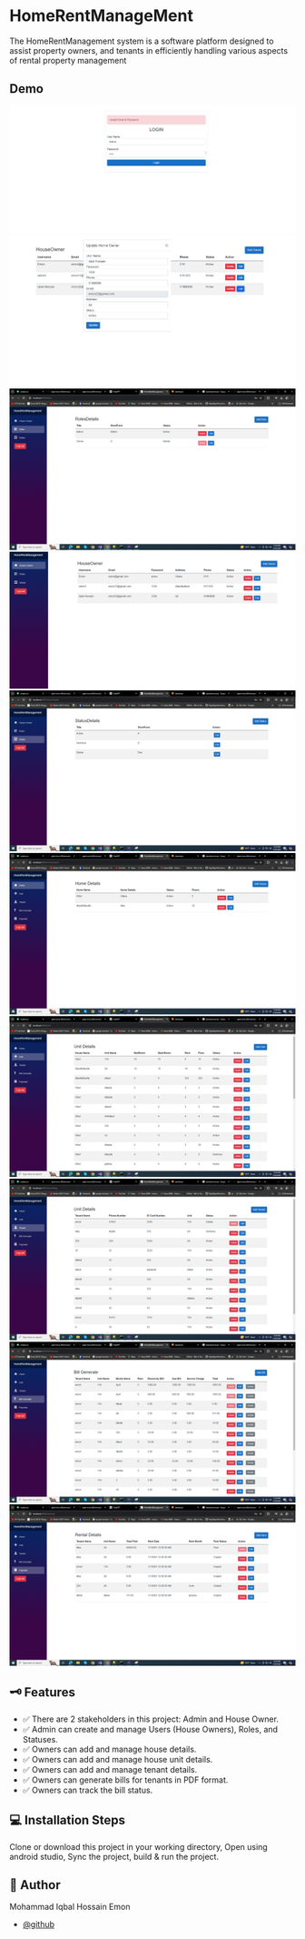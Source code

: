 
# HomeRentManageMent

The HomeRentManagement system is a software platform designed to assist property owners, and tenants in efficiently handling various aspects of rental property management


## Demo

 ![](Home/Capture.PNG) ![](Home/dfas.PNG) 
 ![](Home/Screenshot%20(5).png)
 ![](Home/Add%20Owner.PNG)
 ![](Home/Screenshot%20(6).png)
 ![](Home/Screenshot%20(7).png)
 ![](Home/Screenshot%20(8).png)
 ![](Home/Screenshot%20(9).png)
 ![](Home/Screenshot%20(10).png)
 ![](Home/Screenshot%20(11).png)
 
 
 
 
## 🗝 Features

- ✅ There are 2 stakeholders in this project: Admin and House Owner.
- ✅ Admin can create and manage Users (House Owners), Roles, and Statuses.
- ✅ Owners can add and manage house details.
- ✅ Owners can add and manage house unit details.
- ✅ Owners can add and manage tenant details.
- ✅ Owners can generate bills for tenants in PDF format.
- ✅ Owners can track the bill status.

## 💻  Installation Steps
Clone or download this project in your working directory, Open using android studio, Sync the project, build & run the project.
## 🧑 Author
Mohammad Iqbal Hossain Emon
- [@github](https://github.com/iqbal-emon)

